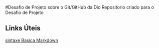 #Desafio de Projeto sobre o Git/GitHub da Dio
Repositorio criado para o Desafio de Projeto

## Links Úteis
[sintaxe Basica Markdown](https://docs.microsoft.com/pt-br/office/vba/api/project.task.actualovertimework)
